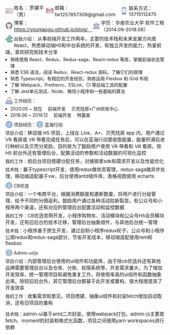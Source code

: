 <style type="text/css" rel="stylesheet">
  .box_flex {
    display: flex;
    align-items: center;
    position: relative;
  }
  .float_text {
    word-break: break-word;
  }
  .float_text > img {
    float: left;
  }
  .icon {
    width: 24px;
    padding: 0 3px 0 0;
  }
  .font_size15 {
    font-size: 15px;
  }
  .margin_bottom3 {
    margin: 0 0 3px 0;
  }
  .margin_bottom5 {
    margin: 0 0 5px 0;
  }
  .margin_bottom8 {
    margin: 0 0 8px 0;
  }
  .margin_bottom10 {
    margin: 0 0 8px 0;
  }
  .margin_left8 {
    margin: 0 0 0 -8px;
  }
</style>

<p class="box_flex margin_bottom5">
  <img class="icon" src="./name.png" />
  <span class="font_size15">姓名： 罗建平（男）　</span>
  <img class="icon" src="./email.png" />
  <span class="font_size15">邮箱： tw1257857309@gmail.com　</span>
  <img class="icon" src="./phone.png" />
  <span class="font_size15">联系方式： 13715112475</span>
</p>
<p class="box_flex margin_bottom10">
  <img class="icon" src="./github.png" style="vertical-align: bottom;" />
  <span class="font_size15">
    博客： <a href="https://youniaogu.github.io/blog/" target="_blank">https://youniaogu.github.io/blog/　</a>
  </span>
  <img class="icon" src="./university.png" />
  <span class="font_size15">学历：华南农业大学 软件工程（2014.09-2018.06）</span>
</p>

<p class="float_text margin_bottom3">
  <img class="icon" src="./puzzle.png" />自我介绍：
  <span class="font_size15">从事前端开发工作两年，主要的技术栈和未来发展方向是React，熟悉移动端H5和中台系统的开发，有独立开发的能力，热爱前端，喜欢研究和技术分享</span>
</p>
<ul class="margin_bottom10">
  <li class="margin_left8">熟练使用 React、Redux、Redux-saga、React-redux 等库，掌握前端状态管理</li>
  <li class="margin_left8">熟悉 ES6 语法，阅读 Redux、React-redux 源码，了解它们的原理</li>
  <li class="margin_left8">熟悉 Typescript，有相应的开发经验，熟练运用 Flexbox 和 Grid 布局</li>
  <li class="margin_left8">了解 Webpack、Prettierrc、ESLint、CI 等前端工具的配置</li>
  <li class="margin_left8">了解 Jest单元测试、Node、微信小程序和一些基础的算法</li>
</ul>

<p class="box_flex margin_bottom3">
  <img class="icon" src="./working.png" />工作经历：
</p>
<ul class="margin_bottom10">
  <li class="margin_left8">2020.05 ~ 现在 　前端开发 　贝壳找房•广州研发中心</li>
  <li class="margin_left8">2018.06 ~ 2019.12 　前端开发 　特蕾美</li>
</ul>

<p class="box_flex margin_bottom3">
  <img class="icon" src="./project.png" />项目经历：<img class="icon" src="./one.png" />蓝海行动
</p>
<p class="margin_bottom5">
  项目介绍：<span class="font_size15">移动端 H5 项目，上线在 Link、A+、贝壳找房 app 内，用户通过 VR 看房或 VR 带看完成任务后，可以在蓝海行动里收取能量，能量积满后进行种树以及贝壳分奖励，目的是为了鼓励用户使用 VR 带看和 VR 看房。除 H5 前台外还有管理后台，配置活动的参数和活动数据的可视化监控</span>
</p>
<p class="margin_bottom5">
  我的工作：<span class="font_size15">前后台项目搭建分配任务，对接链家sdk和需求开发以及性能优化</span>
</p>
<p class="margin_bottom8">
  技术栈：<span class="font_size15">基于typescript开发，使用redux做状态管理，redux-saga做异步处理，移动端适配基于vw，后台使用antd组件库，表格视图使用 echarts</span>
</p>

<p class="box_flex margin_bottom3">
  <img class="icon" src="./two.png" />CB优选
</p>
<p class="margin_bottom5">
  项目介绍：<span class="font_size15">一个电商平台，根据消费额度和邀新数量，将用户进行分级管理，给予不同的分佣返利，鼓励用户通过各种活动拉新裂变。有公众号和小程序两个渠道，还有对应的管理后台配置活动和监控数据</span>
</p>
<p class="margin_bottom5">
  我的工作：<span class="font_size15">CB优选官网开发，小程序购物车、活动模块和公众号H5会员模块开发，还有旧后台的技术迁移，管理后台抽象组件，与其他后台统一管理</span>
</p>
<p class="margin_bottom8">
  技术栈：<span class="font_size15">小程序基于原生开发，通过自制小程序redux轮子，公众号和小程序公用redux和redux-saga部分，节省开发成本，移动端适配使用rem和flexbox</span>
</p>

<p class="box_flex margin_bottom3">
  <img class="icon" src="./three.png" />Admin-ui/js
</p>
<p class="margin_bottom5">
  项目介绍：<span class="font_size15">内部管理后台使用的ui组件和功能库，由于除cb优选外还有其他品牌需要管理后台以及仓库、分账、权限系统等，开发需求量大，为了增加开发效率、统一管理项目和避免重复工作，将使用率高的ui组件和函数抽象出来。除较旧后台外，其它管理后台都基于此开发或重构，很大程度提高了开发效率</span>
</p>
<p class="margin_bottom5">
  我的工作：<span class="font_size15">收集需求和意见，项目搭建、抽象ui组件和封装fetch增加自动取消，还有旧项目的重构</span>
</p>
<p>
  技术栈：<span class="font_size15">admin-ui基于antd二次封装，使用webpack打包。admin-js主要是fetch、moment的封装和格式化函数，项目之间使用yarn workspaces进行依赖</span>
</p>

